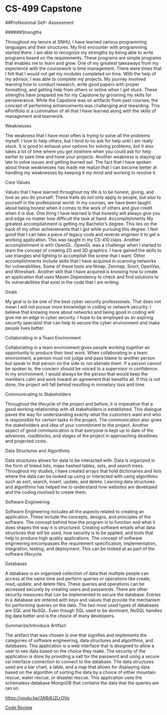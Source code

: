 # CS-499 Capstone

##Professional Self- Assessment

######Strengths

Throughout my tenure at SNHU, I have learned various programming languages and their structures. My first encounter with programming started there. I am able to recognize my strengths by being able to write programs based on the requirements. These programs are simple programs that enables me to learn and grow. One of my greatest takeaways from my experience with the coursework is time management. There were times that I felt that I would not get my modules completed on time. With the help of my advisor, I was able to complete my projects. My journey involved learning how to conduct research, write good papers with proper formatting, and getting help from others or online when I get stuck. These strengths have prepared me for my Capstone by grooming my skills for perseverance. While the Capstone was on artifacts from past courses, the concept of performing enhancements was challenging and rewarding. This ePortfolio is a culmination of all that I have learned along with the skills of management and teamwork.

Weaknesses

The weakness that I have most often is trying to solve all the problems myself. I love to help others, but I tend to no ask for help until I am really stuck. It is good to exhaust your options for solving problems, but it also takes a lot of time where you get nowhere when you could ask for help earlier to save time and hone your projects. Another weakness is staying up late to solve issues and getting burned out. 
The  fact that I have spoken about these weaknesses has made me realize that I can become better at handling my weaknesses by keeping it my mind and working to resolve it.

Core Values

Values that I have learned throughout my life is to be honest, giving, and love as you do yourself. These traits do not only apply to people, but also to yourself in the professional world. In my courses, we have been taught about being honest when it comes to the work of others and give credit when it is due. One thing I have learned is that honesty will always give you and edge no matter how difficult the task at hand.
Accomplishments
My greatest accomplishment is getting my Bachelor’s degree. This lies on the back of my other achievements that I got while pursuing this degree. I feel good that I can take a piece of legacy code and reverse engineer it to get a working application. This was taught in my CS-410 class. Another accomplishment is with OpenGL. OpenGL was a challenge when I started to learn the concept of creating 2D and 3D graphics. I have gained the skills to use triangles and lighting to accomplish the scene that I want. 
Other accomplishments include skills that I have acquired in scanning networks for vulnerabilities. Some of these tools are Nmap, Zenmap, Snort, OpenVas, and Wireshark. Another skill that I have acquired is knowing how to create an application that uses Maven Dependency to check and find solutions to fix vulnerabilities that exist in the code that I am writing.

Goals

My goal is to be one of the best cyber security professionals. That does not mean I will not pursue more knowledge in coding or network security. I believe that knowing more about networks and being good in coding will give me an edge in cyber security. I hope to be employed as an aspiring security specialist that can help to secure the cyber environment and make people lives better.

Collaborating in a Team Environment

Collaborating in a team environment gives people working together an opportunity to produce their best work. When collaborating in a team environment, a person must not judge and pass blame to another person but speak to that person on the side to not alienate them. If a person cannot be spoken to, the concern should be voiced to a supervisor in confidence. In my environment, I would always be the person that would keep the members calm and work toward an agreement that benefits all. If this is not done, the project will fall behind resulting in monetary loss and time.

Communicating to Stakeholders

Throughout the lifecycle of the project and before, it is imperative that a good working relationship with all stakeholders is established. This dialogue paves the way for understanding exactly what the customers want and who is responsible for certain tasks in the project. The communication also gives the stakeholders and idea of your commitment to the project. Another aspect of good communication is that everyone is kept up to date of the advances, roadblocks, and stages of the project in approaching deadlines and projected costs.

Data Structures and Algorithms

Data structures allows for data to be interacted with. Data is organized in the form of linked lists, maps hashed tables, sets, and search trees. Throughout my studies, I have created arrays that hold dictionaries and lists where the data can be looked up using or interacted with using algorithms such as sort, search, insert, update, and delete. Learning data structures and algorithms has helped me to understand how websites are developed and the coding involved to create them.

Software Engineering

Software Engineering includes all the aspects related to creating an application. These include the concepts, designs, and principles of the software. The concept behind how the program is to function and what it does shapes the way it is structured. Creating software entails what data structures that will be used, how security is to be applied, and tools that help to produce high quality applications. The concept of software engineering encompasses the requirement specification, implementation, integration, testing, and deployment. This can be looked at as part of the software lifecycle.

Databases

A database is an organized collection of data that multiple people can access at the same time and  perform queries or operations like create, read, update, and delete files.  These queries and operations can be accessed securely by creating users and passwords. There are other security measures that can be implemented to secure the database. Entries in a database are entered with keys and values that provide the mechanism for performing queries on the data. The two most used types of databases are SQL and NoSQL. Even though SQL used to be dominant, NoSQL handles big data better and is the choice of many developers.

Summarize/Introduce Artifact

The artifact that was chosen is one that signifies and implements the categories of software engineering, data structures and algorithms, and databases. This application is a web interface that is designed to allow a user to see data based on the choice they make. The security of the application is done by providing a salt for the password and using a secure ssl interface connection to connect to the database. The data structures used are  a bar chart, a table, and a map that allows for displaying data based on the algorithm of sorting the data by a choice of either mountain rescue, water rescue, or disaster rescue. This application uses the schemaless database MongoDB that contains the data that the queries are ran on. 

https://youtu.be/3ABdU2LrOVo







[Code Review](https://youtu.be/3ABdU2LrOVo)
